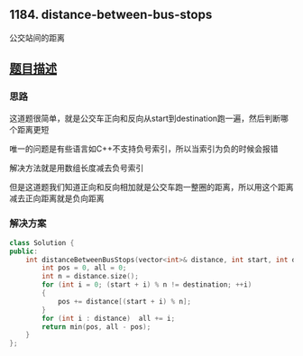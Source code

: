 ## 1184. distance-between-bus-stops

公交站间的距离

## [题目描述](https://leetcode-cn.com/problems/distance-between-bus-stops/)

### 思路

这道题很简单，就是公交车正向和反向从start到destination跑一遍，然后判断哪个距离更短

唯一的问题是有些语言如C++不支持负号索引，所以当索引为负的时候会报错

解决方法就是用数组长度减去负号索引

但是这道题我们知道正向和反向相加就是公交车跑一整圈的距离，所以用这个距离减去正向距离就是负向距离

### 解决方案

```c++
class Solution {
public:
    int distanceBetweenBusStops(vector<int>& distance, int start, int destination) {
        int pos = 0, all = 0;
        int n = distance.size();
        for (int i = 0; (start + i) % n != destination; ++i)
        {
            pos += distance[(start + i) % n];
        }
        for (int i : distance)  all += i;
        return min(pos, all - pos);
    }
};
```
